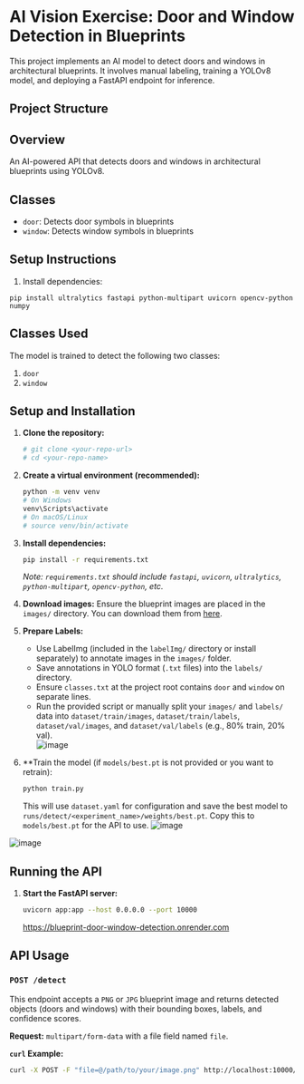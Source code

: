 # AI Vision Exercise: Door and Window Detection in Blueprints

This project implements an AI model to detect doors and windows in architectural blueprints. It involves manual labeling, training a YOLOv8 model, and deploying a FastAPI endpoint for inference.

## Project Structure

## Overview
An AI-powered API that detects doors and windows in architectural blueprints using YOLOv8.

## Classes
- `door`: Detects door symbols in blueprints
- `window`: Detects window symbols in blueprints

## Setup Instructions

1. Install dependencies:

`pip install ultralytics fastapi python-multipart uvicorn opencv-python numpy`



## Classes Used

The model is trained to detect the following two classes:

1.  `door`
2.  `window`

## Setup and Installation

1.  **Clone the repository:**
    ```bash
    # git clone <your-repo-url>
    # cd <your-repo-name>
    ```

2.  **Create a virtual environment (recommended):**
    ```bash
    python -m venv venv
    # On Windows
    venv\Scripts\activate
    # On macOS/Linux
    # source venv/bin/activate
    ```

3.  **Install dependencies:**
    ```bash
    pip install -r requirements.txt
    ```
    *Note: `requirements.txt` should include `fastapi`, `uvicorn`, `ultralytics`, `python-multipart`, `opencv-python`, etc.*

4.  **Download images:**
    Ensure the blueprint images are placed in the `images/` directory. You can download them from [here](https://drive.google.com/drive/folders/1Uj_Lop-g9uNFzrXFHoT5xt8zgaFKJWgP?usp=sharing).

5.  **Prepare Labels:**
    *   Use LabelImg (included in the `labelImg/` directory or install separately) to annotate images in the `images/` folder.
    *   Save annotations in YOLO format (`.txt` files) into the `labels/` directory.
    *   Ensure `classes.txt` at the project root contains `door` and `window` on separate lines.
    *   Run the provided script or manually split your `images/` and `labels/` data into `dataset/train/images`, `dataset/train/labels`, `dataset/val/images`, and `dataset/val/labels` (e.g., 80% train, 20% val).  
![image](https://github.com/user-attachments/assets/4ceef6b2-d004-41e0-9dfa-9c6ff9e57373)  

6.  **Train the model (if `models/best.pt` is not provided or you want to retrain):
    ```bash
    python train.py
    ```
    This will use `dataset.yaml` for configuration and save the best model to `runs/detect/<experiment_name>/weights/best.pt`. Copy this to `models/best.pt` for the API to use.
    ![image](https://github.com/user-attachments/assets/758c99af-53db-4690-9835-dae090480b53)  

![image](https://github.com/user-attachments/assets/da1ce388-25fa-4117-9563-325221285298)  

## Running the API

1.  **Start the FastAPI server:**
    ```bash
    uvicorn app:app --host 0.0.0.0 --port 10000
    ```
    https://blueprint-door-window-detection.onrender.com

## API Usage

### `POST /detect`

This endpoint accepts a `PNG` or `JPG` blueprint image and returns detected objects (doors and windows) with their bounding boxes, labels, and confidence scores.

**Request:** `multipart/form-data` with a file field named `file`.

**`curl` Example:**

```bash
curl -X POST -F "file=@/path/to/your/image.png" http://localhost:10000/detect
